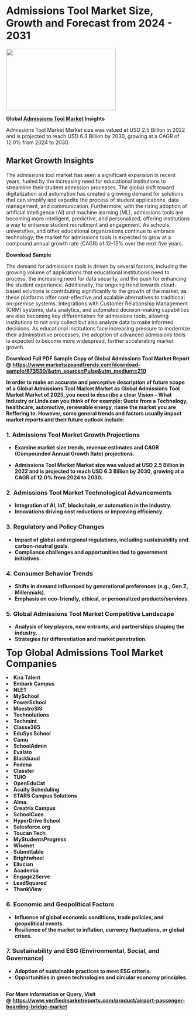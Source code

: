 <H1>Admissions Tool Market Size, Growth and Forecast from 2024 - 2031</H1><img class="aligncenter size-medium wp-image-584254" src="https://thirdeyenews.in/wp-content/uploads/2024/09/Global-Market-Research-300x168.jpeg" alt="" width="300" height="168" /><p><strong>Global&nbsp;<a href="https://www.marketsizeandtrends.com/download-sample/873530/&amp;utm_source=Pulse&amp;utm_medium=210">Admissions Tool Market</a> Insights</strong></p><p>Admissions Tool Market Market size was valued at USD 2.5 Billion in 2022 and is projected to reach USD 6.3 Billion by 2030, growing at a CAGR of 12.0% from 2024 to 2030.</p><p><h2>Market Growth Insights</h2> <p>The admissions tool market has seen a significant expansion in recent years, fueled by the increasing need for educational institutions to streamline their student admission processes. The global shift toward digitalization and automation has created a growing demand for solutions that can simplify and expedite the process of student applications, data management, and communication. Furthermore, with the rising adoption of artificial intelligence (AI) and machine learning (ML), admissions tools are becoming more intelligent, predictive, and personalized, offering institutions a way to enhance student recruitment and engagement. As schools, universities, and other educational organizations continue to embrace technology, the market for admissions tools is expected to grow at a compound annual growth rate (CAGR) of 12-15% over the next five years.</p> <p><strong>Download Sample</strong></p> <p>The demand for admissions tools is driven by several factors, including the growing volume of applications that educational institutions need to process, the increasing need for data security, and the push for enhancing the student experience. Additionally, the ongoing trend towards cloud-based solutions is contributing significantly to the growth of the market, as these platforms offer cost-effective and scalable alternatives to traditional on-premise systems. Integrations with Customer Relationship Management (CRM) systems, data analytics, and automated decision-making capabilities are also becoming key differentiators for admissions tools, allowing institutions to not only collect but also analyze data to make informed decisions. As educational institutions face increasing pressure to modernize their administrative processes, the adoption of advanced admissions tools is expected to become more widespread, further accelerating market growth.</p> <p><strong></p><p><span class=""><strong>Download Full PDF Sample Copy of Global Admissions Tool Market Report</strong> @ <a href="https://www.marketsizeandtrends.com/download-sample/873530/&amp;utm_source=Pulse&amp;utm_medium=210" target="_blank">https://www.marketsizeandtrends.com/download-sample/873530/&amp;utm_source=Pulse&amp;utm_medium=210</a></span></p><p>In order to make an accurate and perceptive description of future scope of a Global&nbsp;Admissions Tool Market Market as Global&nbsp;Admissions Tool Market Market of 2025, you need to describe a clear Vision &ndash; What Industry or Linda can you think of for example: Quote from a Technology, healthcare, automotive, renewable energy, name the market you are Reffering to. However, some general trends and factors usually impact market reports and their future outlook include:</p><h3>1.&nbsp;<strong>Admissions Tool Market Growth Projections</strong></h3><ul><li>Examine market size trends, revenue estimates and CAGR (Compounded Annual Growth Rate) projections.</li><li><p>Admissions Tool Market Market size was valued at USD 2.5 Billion in 2022 and is projected to reach USD 6.3 Billion by 2030, growing at a CAGR of 12.0% from 2024 to 2030.</p></li></ul><h3>2.&nbsp;<strong>Admissions Tool Market Technological Advancements</strong></h3><ul><li>Integration of AI, IoT, blockchain, or automation in the industry.</li><li>Innovations driving cost reductions or improving efficiency.</li></ul><h3>3.&nbsp;<strong>Regulatory and Policy Changes</strong></h3><ul><li>Impact of global and regional regulations, including sustainability and carbon-neutral goals.</li><li>Compliance challenges and opportunities tied to government initiatives.</li></ul><h3>4.&nbsp;<strong>Consumer Behavior Trends</strong></h3><ul><li>Shifts in demand influenced by generational preferences (e.g., Gen Z, Millennials).</li><li>Emphasis on eco-friendly, ethical, or personalized products/services.</li></ul><h3>5.&nbsp;<strong>Global Admissions Tool Market Competitive Landscape</strong></h3><ul><li>Analysis of key players, new entrants, and partnerships shaping the industry.</li><li>Strategies for differentiation and market penetration.</li></ul><p data-pm-slice="1 1 []"><span style="color: inherit; font-family: inherit; font-size: 25px;">Top Global Admissions Tool Market Companies</span></p><div class="" data-test-id=""><p><li>Kira Talent</li><li> Embark Campus</li><li> NLET</li><li> MySchool</li><li> PowerSchool</li><li> MaestroSIS</li><li> Technolutions</li><li> Techmint</li><li> Classe365</li><li> EduSys School</li><li> Camu</li><li> SchoolAdmin</li><li> Evalato</li><li> Blackbaud</li><li> Fedena</li><li> Classter</li><li> TUIO</li><li> OpenEduCat</li><li> Acuity Scheduling</li><li> STARS Campus Solutions</li><li> Alma</li><li> Creatrix Campus</li><li> SchoolCues</li><li> HyperDrive School</li><li> Salesforce.org</li><li> Toucan Tech</li><li> MyStudentsProgress</li><li> Wisenet</li><li> Submittable</li><li> Brightwheel</li><li> Ellucian</li><li> Academia</li><li> Engage2Serve</li><li> LeadSquared</li><li> ThankView</li></p></div><h3>6.&nbsp;<strong>Economic and Geopolitical Factors</strong></h3><ul><li>Influence of global economic conditions, trade policies, and geopolitical events.</li><li>Resilience of the market to inflation, currency fluctuations, or global crises.</li></ul><h3>7.&nbsp;<strong>Sustainability and ESG (Environmental, Social, and Governance)</strong></h3><ul><li>Adoption of sustainable practices to meet ESG criteria.</li><li>Opportunities in green technologies and circular economy principles.</li></ul><h2><strong style="font-size: 14px;">For More Information or Query, Visit @&nbsp;</strong><a style="background-color: #ffffff; font-size: 14px;" href="https://www.marketsizeandtrends.com/report/admissions-tool-market/" target="_blank">https://www.verifiedmarketreports.com/product/airport-passenger-boarding-bridge-market</a></h2>
